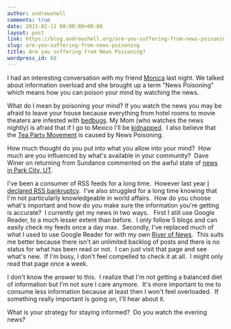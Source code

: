```yaml
---
author: andrewshell
comments: true
date: 2011-02-11 00:00:00+00:00
layout: post
link: https://blog.andrewshell.org/are-you-suffering-from-news-poisoning/
slug: are-you-suffering-from-news-poisoning
title: Are you suffering from News Poisoning?
wordpress_id: 68
---
```


I had an interesting conversation with my friend [Monica](http://www.mlvwrites.com/) last night. We talked about information overload and she brought up a term "News Poisoning" which means how you can poison your mind by watching the news.

What do I mean by poisoning your mind? If you watch the news you may be afraid to leave your house because everything from hotel rooms to movie theaters are infested with [bedbugs](http://www.cbsnews.com/stories/2010/08/25/eveningnews/main6805735.shtml). My Mom (who watches the news nightly) is afraid that if I go to Mexico I'll be [kidnapped](http://www.borderlandbeat.com/2010/10/expert-mexicos-kidnapping-industry-so.html).  I also believe that the [Tea Party Movement](http://www.youtube.com/watch?v=nnUfPQVOqpw) is caused by News Poisoning.

How much thought do you put into what you allow into your mind?  How much are you influenced by what's available in your community?  Dave Winer on returning from Sundance commented on the awful state of [news in Park City, UT](http://scripting.com/stories/2011/01/30/backInNyc.html).

I've been a consumer of RSS feeds for a long time.  However last year [I declared RSS bankruptcy](/rss-flipboard-and-me/).  I've also struggled for a long time knowing that I'm not particularly knowledgeable in world affairs.  How do you choose what's important and how do you make sure the information you're getting is accurate?  I currently get my news in two ways.   First I still use Google Reader, to a much lesser extent than before.  I only follow 5 blogs and can easily check my feeds once a day max.  Secondly, I've replaced much of what I used to use Google Reader for with my own [River of News](http://river.andrewshell.org/).  This suits me better because there isn't an unlimited backlog of posts and there is no status for what has been read or not.  I can just visit that page and see what's new.  If I'm busy, I don't feel compelled to check it at all.  I might only read that page once a week.

I don't know the answer to this.  I realize that I'm not getting a balanced diet of information but I'm not sure I care anymore.  It's more important to me to consume less information because at least then I won't feel overloaded.  If something really important is going on, I'll hear about it.

What is your strategy for staying informed?  Do you watch the evening news?
